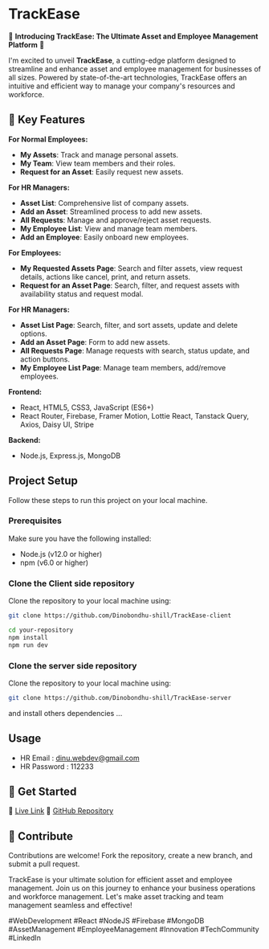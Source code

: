 # TrackEase

🚀 **Introducing TrackEase: The Ultimate Asset and Employee Management Platform** 🚀

I'm excited to unveil **TrackEase**, a cutting-edge platform designed to streamline and enhance asset and employee management for businesses of all sizes. Powered by state-of-the-art technologies, TrackEase offers an intuitive and efficient way to manage your company's resources and workforce.

## 🌟 Key Features

**For Normal Employees:**
- **My Assets**: Track and manage personal assets.
- **My Team**: View team members and their roles.
- **Request for an Asset**: Easily request new assets.

**For HR Managers:**
- **Asset List**: Comprehensive list of company assets.
- **Add an Asset**: Streamlined process to add new assets.
- **All Requests**: Manage and approve/reject asset requests.
- **My Employee List**: View and manage team members.
- **Add an Employee**: Easily onboard new employees.



**For Employees:**
- **My Requested Assets Page**: Search and filter assets, view request details, actions like cancel, print, and return assets.
- **Request for an Asset Page**: Search, filter, and request assets with availability status and request modal.

**For HR Managers:**
- **Asset List Page**: Search, filter, and sort assets, update and delete options.
- **Add an Asset Page**: Form to add new assets.
- **All Requests Page**: Manage requests with search, status update, and action buttons.
- **My Employee List Page**: Manage team members, add/remove employees.

**Frontend:**
- React, HTML5, CSS3, JavaScript (ES6+)
- React Router, Firebase, Framer Motion, Lottie React, Tanstack Query, Axios, Daisy UI, Stripe

**Backend:**
- Node.js, Express.js, MongoDB

## Project Setup

Follow these steps to run this project on your local machine.

### Prerequisites

Make sure you have the following installed:

- Node.js (v12.0 or higher)
- npm (v6.0 or higher)

### Clone the Client side repository

Clone the repository to your local machine using:

```bash
git clone https://github.com/Dinobondhu-shill/TrackEase-client
```

```bash
cd your-repository
npm install
npm run dev

```

### Clone the server side repository

Clone the repository to your local machine using:

```bash
git clone https://github.com/Dinobondhu-shill/TrackEase-server
```
and install others dependencies ...


## Usage
- HR Email : dinu.webdev@gmail.com
- HR Password : 112233

## 🚀 Get Started

🔗 [Live Link](https://trackease-3e304.web.app)
🔗 [GitHub Repository](https://github.com/Dinobondhu-shill/TrackEase-client)

## 🤝 Contribute

Contributions are welcome! Fork the repository, create a new branch, and submit a pull request.

TrackEase is your ultimate solution for efficient asset and employee management. Join us on this journey to enhance your business operations and workforce management. Let's make asset tracking and team management seamless and effective!

#WebDevelopment #React #NodeJS #Firebase #MongoDB #AssetManagement #EmployeeManagement #Innovation #TechCommunity #LinkedIn

